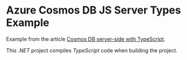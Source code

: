 # Azure Cosmos DB JS Server Types Example

Example from the article [Cosmos DB server-side with TypeScript](https://dev.to/matteobortolazzo/cosmos-db-server-side-with-typescript-5cg1).

This *.NET* project compiles *TypeScript* code when building the project.